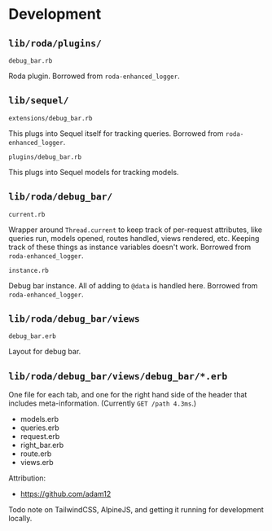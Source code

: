 # Development

## `lib/roda/plugins/`

`debug_bar.rb`

Roda plugin. Borrowed from `roda-enhanced_logger`.

## `lib/sequel/`

`extensions/debug_bar.rb`

This plugs into Sequel itself for tracking queries. Borrowed from `roda-enhanced_logger`.

`plugins/debug_bar.rb`

This plugs into Sequel models for tracking models.

## `lib/roda/debug_bar/`

`current.rb`

Wrapper around `Thread.current` to keep track of per-request attributes, like queries run, models opened, routes handled, views rendered, etc. Keeping track of these things as instance variables doesn't work. Borrowed from `roda-enhanced_logger`.

`instance.rb`

Debug bar instance. All of adding to `@data` is handled here. Borrowed from `roda-enhanced_logger`.

## `lib/roda/debug_bar/views`

`debug_bar.erb`

Layout for debug bar.

## `lib/roda/debug_bar/views/debug_bar/*.erb`

One file for each tab, and one for the right hand side of the header that includes meta-information. (Currently `GET /path 4.3ms`.)
  - models.erb
  - queries.erb
  - request.erb
  - right_bar.erb
  - route.erb
  - views.erb


Attribution:
 - https://github.com/adam12

Todo note on TailwindCSS, AlpineJS, and getting it running for development locally.
